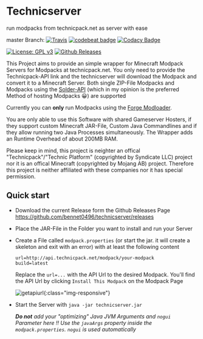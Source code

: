 # Technicserver
run modpacks from technicpack.net as server with ease

master Branch: [![Travis](https://img.shields.io/travis/bennet0496/technicserver.svg?style=flat-square)](https://travis-ci.org/bennet0496/technicserver) [![codebeat badge](https://codebeat.co/badges/ea46b4f3-083a-4f2c-b65b-587b2436983e)](https://codebeat.co/projects/github-com-bennet0496-technicserver-master) [![Codacy Badge](https://api.codacy.com/project/badge/Grade/eb1c94d78f1e41ca9076d47cf3c3157e)](https://www.codacy.com/app/bennet0496/technicserver?utm_source=github.com&amp;utm_medium=referral&amp;utm_content=bennet0496/technicserver&amp;utm_campaign=Badge_Grade)

[![License: GPL v3](https://img.shields.io/badge/License-GPL%20v3-blue.svg?style=flat-square)](https://www.gnu.org/licenses/gpl-3.0) [![Github Releases](https://img.shields.io/github/downloads/bennet0496/technicserver/latest/total.svg?style=flat-square)](https://github.com/bennet0496/technicserver/releases) 


This Project aims to provide an simple wrapper for Minecraft Modpack Servers for Modpacks at technicpack.net. You only need to provide the Technicpack-API link and the technicserver will download the Modpack and convert it to a Minecraft Server. Both single ZIP-File Modpacks and Modpacks using the [Solder-API](http://solder.io/) (which in my opinion is the preferred Method of hosting Modpacks 😀) are supported

Currently you can **only** run Modpacks using the [Forge Modloader](https://files.minecraftforge.net/). 

You are only able to use this Software with shared Gameserver Hosters, if they support custom Minecraft JAR-File, Custom Java Commandlines and if they allow running two Java Processes simultaneously. The Wrapper adds an Runtime Overhead of about 200MB RAM.

Please keep in mind, this project is neighter an offical "Technicpack"/"Technic Platform" (copyrighted by Syndicate LLC) project nor it is an offical Minecraft (copyrighted by Mojang AB) project. Therefore this project is neither affiliated with these companies nor it has special permission.

## Quick start

* Download the current Release form the Github Releases Page https://github.com/bennet0496/technicserver/releases

* Place the JAR-File in the Folder you want to install and run your Server

* Create a File called `modpack.properties` (or start the jar. it will create a skeleton and exit with an error) with at least the following content

  ```properties
  url=http://api.technicpack.net/modpack/your-modpack
  build=latest
  ```

  Replace the `url=...` with the API Url to the desired Modpack. You'll find the API Url by clicking `Install This Modpack` on the Modpack Page

  ![getapiurl](/assets/img/getapiurl.png){:class="img-responsive"}

* Start the Server with `java -jar technicserver.jar`  

  *__Do not__ add your "optimizing" Java JVM Arguments and `nogui` Parameter here :bangbang: Use the `javaArgs` property inside the `modpack.properties`. `nogui` is used automatically* 
